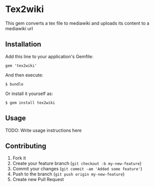 # Tex2wiki

This gem converts a tex file to mediawiki and uploads its content to a mediawiki url

## Installation

Add this line to your application's Gemfile:

    gem 'tex2wiki'

And then execute:

    $ bundle

Or install it yourself as:

    $ gem install tex2wiki

## Usage

TODO: Write usage instructions here

## Contributing

1. Fork it
2. Create your feature branch (`git checkout -b my-new-feature`)
3. Commit your changes (`git commit -am 'Added some feature'`)
4. Push to the branch (`git push origin my-new-feature`)
5. Create new Pull Request
